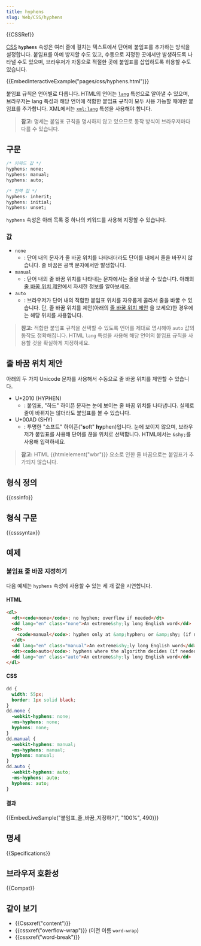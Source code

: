 ```yaml
---
title: hyphens
slug: Web/CSS/hyphens
---
```


{{CSSRef}}

[CSS](/ko/docs/Web/CSS) **`hyphens`** 속성은 여러 줄에 걸치는 텍스트에서 단어에 붙임표를 추가하는 방식을 설정합니다. 붙임표를 아예 방지할 수도 있고, 수동으로 지정한 곳에서만 발생하도록 나타낼 수도 있으며, 브라우저가 자동으로 적절한 곳에 붙임표를 삽입하도록 허용할 수도 있습니다.

{{EmbedInteractiveExample("pages/css/hyphens.html")}}

붙임표 규칙은 언어별로 다릅니다. HTML의 언어는 [`lang`](/ko/docs/Web/HTML/Global_attributes/lang) 특성으로 알아낼 수 있으며, 브라우저는 lang 특성과 해당 언어에 적합한 붙임표 규칙이 모두 사용 가능할 때에만 붙임표를 추가합니다. XML에서는 [`xml:lang`](/ko/docs/Web/SVG/Attribute/xml:lang) 특성을 사용해야 합니다.

> **참고:** 명세는 붙임표 규칙을 명시하지 않고 있으므로 동작 방식이 브라우저마다 다를 수 있습니다.

## 구문

```css
/* 키워드 값 */
hyphens: none;
hyphens: manual;
hyphens: auto;

/* 전역 값 */
hyphens: inherit;
hyphens: initial;
hyphens: unset;
```

`hyphens` 속성은 아래 목록 중 하나의 키워드를 사용해 지정할 수 있습니다.

### 값

- `none`
  - : 단어 내의 문자가 줄 바꿈 위치를 나타내더라도 단어를 내에서 줄을 바꾸지 않습니다. 줄 바꿈은 공백 문자에서만 발생합니다.
- `manual`
  - : 단어 내의 줄 바꿈 위치를 나타내는 문자에서는 줄을 바꿀 수 있습니다. 아래의 [줄 바꿈 위치 제안](#줄_바꿈_위치_제안)에서 자세한 정보를 알아보세요.
- `auto`
  - : 브라우저가 단어 내의 적합한 붙임표 위치를 자유롭게 골라서 줄을 바꿀 수 있습니다. 단, 줄 바꿈 위치를 제안(아래의 [줄 바꿈 위치 제안](#줄_바꿈_위치_제안) 을 보세요)한 경우에는 해당 위치를 사용합니다.

> **참고:** 적합한 붙임표 규칙을 선택할 수 있도록 언어를 제대로 명시해야 `auto` 값의 동작도 정확해집니다. HTML `lang` 특성을 사용해 해당 언어의 붙임표 규칙을 사용할 것을 확실하게 지정하세요.

## 줄 바꿈 위치 제안

아래의 두 가지 Unicode 문자를 사용해서 수동으로 줄 바꿈 위치를 제안할 수 있습니다.

- U+2010 (HYPHEN)
  - : 붙임표, "하드" 하이픈 문자는 눈에 보이는 줄 바꿈 위치를 나타냅니다. 실제로 줄이 바뀌지는 않더라도 붙임표를 볼 수 있습니다.
- U+00AD (SHY)
  - : 투명한 "소프트" 하이픈("**s**oft" **hy**phen)입니다. 눈에 보이지 않으며, 브라우저가 붙임표를 사용해 단어를 끊을 위치로 선택합니다. HTML에서는 `&shy;`를 사용해 입력하세요.

> **참고:** HTML {{htmlelement("wbr")}} 요소로 인한 줄 바꿈으로는 붙임표가 추가되지 않습니다.

## 형식 정의

{{cssinfo}}

## 형식 구문

{{csssyntax}}

## 예제

### 붙임표 줄 바꿈 지정하기

다음 예제는 `hyphens` 속성에 사용할 수 있는 세 개 값을 시연합니다.

#### HTML

```html
<dl>
  <dt><code>none</code>: no hyphen; overflow if needed</dt>
  <dd lang="en" class="none">An extreme&shy;ly long English word</dd>
  <dt>
    <code>manual</code>: hyphen only at &amp;hyphen; or &amp;shy; (if needed)
  </dt>
  <dd lang="en" class="manual">An extreme&shy;ly long English word</dd>
  <dt><code>auto</code>: hyphens where the algorithm decides (if needed)</dt>
  <dd lang="en" class="auto">An extreme&shy;ly long English word</dd>
</dl>
```

#### CSS

```css
dd {
  width: 55px;
  border: 1px solid black;
}
dd.none {
  -webkit-hyphens: none;
  -ms-hyphens: none;
  hyphens: none;
}
dd.manual {
  -webkit-hyphens: manual;
  -ms-hyphens: manual;
  hyphens: manual;
}
dd.auto {
  -webkit-hyphens: auto;
  -ms-hyphens: auto;
  hyphens: auto;
}
```

#### 결과

{{EmbedLiveSample("붙임표_줄_바꿈_지정하기", "100%", 490)}}

## 명세

{{Specifications}}

## 브라우저 호환성

{{Compat}}

## 같이 보기

- {{Cssxref("content")}}
- {{cssxref("overflow-wrap")}} (이전 이름 `word-wrap`)
- {{cssxref("word-break")}}
